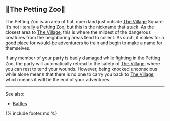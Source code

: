 ## 🦡The Petting Zoo🦡
The Petting Zoo is an area of flat, open land just outside [The Village](../village_square/index.md) Square. It’s not literally a Petting Zoo,
  but this is the nickname that stuck. As the closest area to [The Village](../village_square/index.md), this is where the mildest of the dangerous
  creatures from the neighboring areas tend to collect. As such, it makes for a good place for would-be adventurers to
  train and begin to make a name for themselves.

If any member of your party is badly damaged while fighting in the Petting Zoo, the party will automatically
  retreat to the safety of [The Village](../village_square/index.md), where you can rest to tend your wounds. However, being knocked unconscious
  while alone means that there is no one to carry you back to [The Village](../village_square/index.md), which means it will be the end of your
  adventures.

---

See also:
 - [Battles](../../battles.md)

{% include footer.md %}